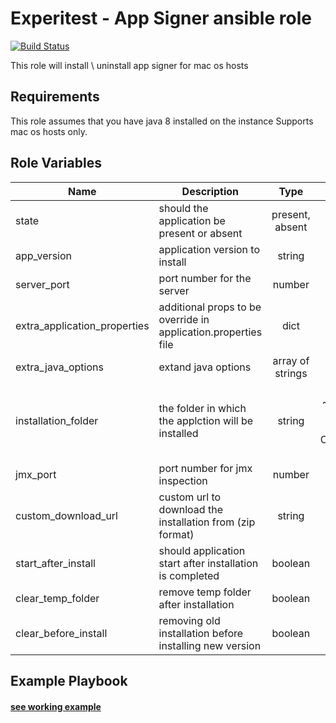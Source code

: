 Experitest - App Signer ansible role 
=========

[![Build Status](https://travis-ci.com/ExperitestOfficial/ansible-role-app-signer.svg)](https://travis-ci.com/ExperitestOfficial/ansible-role-app-signer)

This role will install \ uninstall app signer for mac os hosts

Requirements
------------

This role assumes that you have java 8 installed on the instance
Supports mac os hosts only.

Role Variables
--------------

| Name | Description | Type | Default | Required |
|------|-------------|:----:|:-----:|:-----:|
| state | should the application be present or absent | present, absent | present | no |
| app_version | application version to install | string | 12.4.5372 | no |
| server_port | port number for the server | number | 8083 | no |
| extra_application_properties | additional props to be override in application.properties file | dict | {} | no |
| extra_java_options | extand java options | array of strings | [] | no |
| installation_folder | the folder in which the applction will be installed | string | for mac: ~/experitest/app-signer-version <br> for windows: C:\\Experitest\\app-signer-version  | no |
| jmx_port | port number for jmx inspection | number | 51237 | no |
| custom_download_url | custom url to download the installation from (zip format) | string |  | no |
| start_after_install | should application start after installation is completed | boolean | True | no |
| clear_temp_folder | remove temp folder after installation | boolean | False | no |
| clear_before_install | removing old installation before installing new version | boolean | False | no |

Example Playbook
----------------

#### [see working example](/example)
